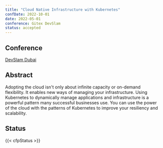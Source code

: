 ```yaml
---
title: "Cloud Native Infrastructure with Kubernetes"
confDate: 2022-10-01
date: 2022-05-01
conference: Gitex DevSlam
status: accepted
---
```


## Conference
[DevSlam Dubai](https://globaldevslam.com/)

## Abstract
Adopting the cloud isn't only about infinite capacity or on-demand flexibility.
It enables new ways of managing your infrastructure.
Using Kubernetes to dynamically manage applications and infrastructure is a powerful pattern many successful businesses use.
You can use the power of the cloud with the patterns of Kubernetes to improve your resiliency and scalability.

## Status
{{< cfpStatus >}}
